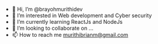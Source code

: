 - 👋 Hi, I’m @brayohmurithidev
- 👀 I’m interested in Web development and Cyber security
- 🌱 I’m currently learning ReactJs and NodeJs
- 💞️ I’m looking to collaborate on ...
- 📫 How to reach me murithibrianm@gmail.com

<!---
brayohmurithidev/brayohmurithidev is a ✨ special ✨ repository because its `README.md` (this file) appears on your GitHub profile.
You can click the Preview link to take a look at your changes.
--->
